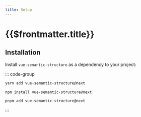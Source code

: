 ```yaml
---
title: Setup
---
```


# {{$frontmatter.title}}

## Installation

Install `vue-semantic-structure` as a dependency to your project:

::: code-group

  ```bash [Yarn]
  yarn add vue-semantic-structure@next
  ```

  ```bash [NPM]
  npm install vue-semantic-structure@next
  ```

  ```bash [PNPM]
  pnpm add vue-semantic-structure@next
  ```

:::

